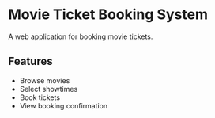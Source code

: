 # Movie Ticket Booking System

A web application for booking movie tickets.

## Features
- Browse movies
- Select showtimes
- Book tickets
- View booking confirmation
